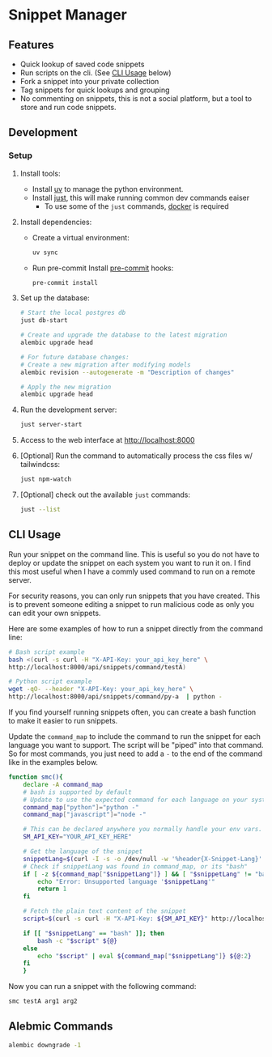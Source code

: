# Snippet Manager


## Features

- Quick lookup of saved code snippets
- Run scripts on the cli. (See [CLI Usage](#cli-usage) below)
- Fork a snippet into your private collection
- Tag snippets for quick lookups and grouping
- No commenting on snippets, this is not a social platform, but a tool to store and run code snippets.


## Development


### Setup

1. Install tools:
    - Install [uv](https://docs.astral.sh/uv/getting-started/installation/) to manage the python environment.
    - Install [just](https://github.com/casey/just), this will make running common dev commands eaiser
        - To use some of the `just` commands, [docker](https://docs.docker.com/engine/install/) is required

2. Install dependencies:
    - Create a virtual environment:

        ```bash
        uv sync
        ```

    - Run pre-commit Install [pre-commit](https://pre-commit.com/) hooks:

        ```bash
        pre-commit install
        ```


3. Set up the database:

    ```bash
    # Start the local postgres db
    just db-start

    # Create and upgrade the database to the latest migration
    alembic upgrade head

    # For future database changes:
    # Create a new migration after modifying models
    alembic revision --autogenerate -m "Description of changes"

    # Apply the new migration
    alembic upgrade head
    ```

4. Run the development server:

    ```bash
    just server-start
    ```

5. Access to the web interface at [http://localhost:8000](http://localhost:8000)

6. [Optional] Run the command to automatically process the css files w/ tailwindcss:

    ```bash
    just npm-watch
    ```

7. [Optional] check out the available `just` commands:

    ```bash
    just --list
    ```


## CLI Usage

Run your snippet on the command line. This is useful so you do not have to deploy or update the snippet on each
system you want to run it on. I find this most useful when I have a commly used command to run on a remote server.

For security reasons, you can only run snippets that you have created.
This is to prevent someone editing a snippet to run malicious code as only you can edit your own snippets.

Here are some examples of how to run a snippet directly from the command line:

```bash
# Bash script example
bash <(curl -s curl -H "X-API-Key: your_api_key_here" \
http://localhost:8000/api/snippets/command/testA)

# Python script example
wget -qO- --header "X-API-Key: your_api_key_here" \
http://localhost:8000/api/snippets/command/py-a  | python -
```

If you find yourself running snippets often, you can create a bash function to make it easier to run snippets.

Update the `command_map` to include the command to run the snippet for each language you want to support.
The script will be "piped" into that command. So for most commands, you just need to add a `-` to the end of the
command like in the examples below.

```bash
function smc(){
    declare -A command_map
    # bash is supported by default
    # Update to use the expected command for each language on your system
    command_map["python"]="python -"
    command_map["javascript"]="node -"

    # This can be declared anywhere you normally handle your env vars. But its fine to keep here too.
    SM_API_KEY="YOUR_API_KEY_HERE"

    # Get the language of the snippet
    snippetLang=$(curl -I -s -o /dev/null -w '%header{X-Snippet-Lang}' -H "X-API-Key: ${SM_API_KEY}" http://localhost:8000/api/snippets/command/${1})
    # Check if snippetLang was found in command_map, or its "bash"
    if [ -z ${command_map["$snippetLang"]} ] && [ "$snippetLang" != "bash" ]; then
        echo "Error: Unsupported language '$snippetLang'"
        return 1
    fi

    # Fetch the plain text content of the snippet
    script=$(curl -s curl -H "X-API-Key: ${SM_API_KEY}" http://localhost:8000/api/snippets/command/${1})

    if [[ "$snippetLang" == "bash" ]]; then
        bash -c "$script" ${@}
    else
        echo "$script" | eval ${command_map["$snippetLang"]} ${@:2}
    fi
    }
```

Now you can run a snippet with the following command:

```bash
smc testA arg1 arg2
```


## Alebmic Commands

```bash
alembic downgrade -1
```
